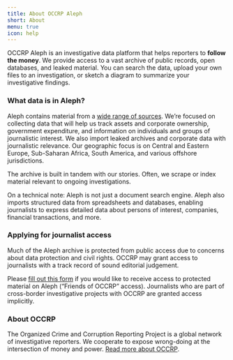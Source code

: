 ```yaml
---
title: About OCCRP Aleph
short: About
menu: true
icon: help
---
```


OCCRP Aleph is an investigative data platform that helps reporters to **follow the money**. We provide access to a vast archive of public records, open databases, and leaked material. You can search the data, upload your own files to an investigation, or sketch a diagram to summarize your investigative findings.

### What data is in Aleph?

Aleph contains material from a [wide range of sources](/datasets). We’re focused on collecting data that will help us track assets and corporate ownership, government expenditure, and information on individuals and groups of journalistic interest. We also import leaked archives and corporate data with journalistic relevance. Our geographic focus is on Central and Eastern Europe, Sub-Saharan Africa, South America, and various offshore jurisdictions.

The archive is built in tandem with our stories. Often, we scrape or index material relevant to ongoing investigations.

On a technical note: Aleph is not just a document search engine. Aleph also imports structured data from spreadsheets and databases, enabling journalists to express detailed data about persons of interest, companies, financial transactions, and more.

### Applying for journalist access

Much of the Aleph archive is protected from public access due to concerns about data protection and civil rights. OCCRP may grant access to journalists with a track record of sound editorial judgement.

Please [fill out this form](https://forms.gle/Dm9eLbecFNKnAtRGA) if you would like to receive access to protected material on Aleph (“Friends of OCCRP” access). Journalists who are part of cross-border investigative projects with OCCRP are granted access implicitly.

### About OCCRP

The Organized Crime and Corruption Reporting Project is a global network of investigative reporters. We cooperate to expose wrong-doing at the intersection of money and power. [Read more about OCCRP](https://www.occrp.org/en/about-us).
